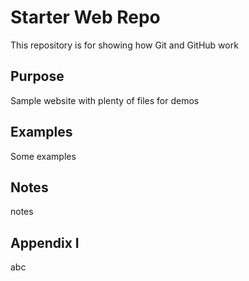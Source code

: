 # Starter Web Repo

This repository is for showing how Git and GitHub work

## Purpose

Sample website with plenty of files for demos

## Examples

Some examples

## Notes

notes

## Appendix I

abc
